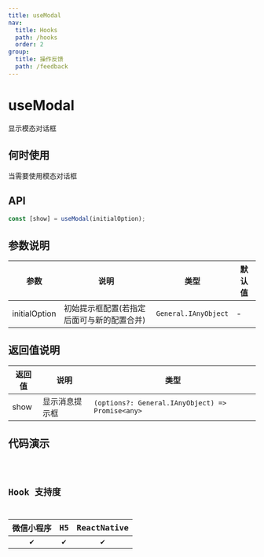 ```yaml
---
title: useModal
nav:
  title: Hooks
  path: /hooks
  order: 2
group:
  title: 操作反馈
  path: /feedback
---
```


# useModal

显示模态对话框

## 何时使用

当需要使用模态对话框

## API

```jsx | pure
const [show] = useModal(initialOption);
```

## 参数说明

| 参数          | 说明                                       | 类型                 | 默认值 |
| ------------- | ------------------------------------------ | -------------------- | ------ |
| initialOption | 初始提示框配置(若指定后面可与新的配置合并) | `General.IAnyObject` | -      |

## 返回值说明

| 返回值 | 说明           | 类型                                             |
| ------ | -------------- | ------------------------------------------------ |
| show   | 显示消息提示框 | `(options?: General.IAnyObject) => Promise<any>` |

## 代码演示

<code src="@pages/useModal" />

## Hook 支持度

| 微信小程序 | H5  | ReactNative |
| :--------: | :-: | :---------: |
|     ✔️     | ✔️  |     ✔️      |
